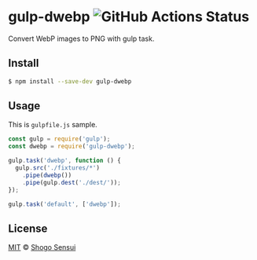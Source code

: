 # gulp-dwebp ![GitHub Actions Status](https://github.com/1000ch/gulp-dwebp/workflows/test/badge.svg)

Convert WebP images to PNG with gulp task.

## Install

```sh
$ npm install --save-dev gulp-dwebp
```

## Usage

This is `gulpfile.js` sample.

```js
const gulp = require('gulp');
const dwebp = require('gulp-dwebp');

gulp.task('dwebp', function () {
  gulp.src('./fixtures/*')
    .pipe(dwebp())
    .pipe(gulp.dest('./dest/'));
});

gulp.task('default', ['dwebp']);
```

## License

[MIT](https://1000ch.mit-license.org) © [Shogo Sensui](https://github.com/1000ch)
